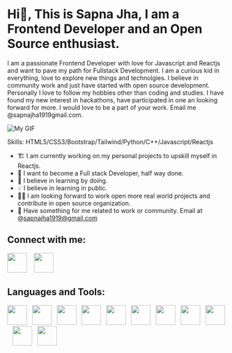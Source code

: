 # Hi👋, This is Sapna Jha, I am a Frontend Developer and an Open Source enthusiast. 

I am a passionate Frontend Developer with love for Javascript and Reactjs and want to pave my path for Fullstack Development. I am a curious kid in everything, love to explore new things and technolgies. I believe in community work and just have started with open source development. Personally I love to follow my hobbies other than coding and studies. I have found my new interest in hackathons, have participated in one an looking forward for more. I would love to be a part of your work. Email me @sapnajha1919gmail.com.

![My GIF](/https://github.com/Sapnajha19/Sapnajha19/blob/master/Sapna%20Jha.gif.gif)

Skills: HTML5/CSS3/Bootstrap/Tailwind/Python/C++/Javascript/Reactjs

* 🏗️ I am currently working on my personal projects to upskill myself in Reactjs.
* 🏹 I want to become a Full stack Developer, half way done.
* 🤍 I believe in learning by doing.
* 💡 I believe in learning in public.
* 👯🏻 I am looking forward to work open more real world projects and contribute in open source organization.
* 💼 Have something for me related to work or community. Email at @sapnajha1919@gmail.com

## Connect with me: 

<a href="https://www.linkedin.com/in/sapna-jha-55287a233/"><img src="https://cdn-icons-png.flaticon.com/512/3536/3536505.png" width="45"></a>&nbsp;&nbsp;&nbsp; 
<a href="https://twitter.com/SapnaJ19"><img src="https://cdn-icons-png.flaticon.com/512/733/733579.png" width="45"></a>

## Languages and Tools:

<a href="https://twitter.com/SapnaJ19"><img src="https://cdn-icons-png.flaticon.com/512/174/174854.png" width="45"></a>&nbsp;&nbsp;
<a href="https://twitter.com/SapnaJ19"><img src="https://cdn-icons-png.flaticon.com/512/732/732190.png" width="45"></a>&nbsp;&nbsp;
<a href="https://twitter.com/SapnaJ19"><img src="https://cdn-icons-png.flaticon.com/512/6132/6132222.png" width="45"></a>&nbsp;&nbsp;
<a href="https://twitter.com/SapnaJ19"><img src="https://cdn-icons-png.flaticon.com/512/5968/5968350.png" width="45"></a>&nbsp;&nbsp;
<a href="https://twitter.com/SapnaJ19"><img src="https://cdn-icons-png.flaticon.com/512/5968/5968292.png" width="45"></a>&nbsp;&nbsp;
<a href="https://twitter.com/SapnaJ19"><img src="https://cdn-icons-png.flaticon.com/512/1126/1126012.png" width="45"></a>&nbsp;&nbsp;
<a href="https://twitter.com/SapnaJ19"><img src="https://cdn-icons-png.flaticon.com/512/4494/4494748.png" width="45"></a>&nbsp;&nbsp;
<a href="https://twitter.com/SapnaJ19"><img src="https://cdn-icons-png.flaticon.com/512/4926/4926624.png" width="45"></a>&nbsp;&nbsp;
<a href="https://twitter.com/SapnaJ19"><img src="https://cdn-icons-png.flaticon.com/512/5968/5968322.png" width="45"></a>&nbsp;&nbsp;
<a href="https://twitter.com/SapnaJ19"><img src="https://cdn-icons-png.flaticon.com/512/5968/5968672.png" width="45"></a>&nbsp;&nbsp;
<a href="https://twitter.com/SapnaJ19"><img src="https://cdn-icons-png.flaticon.com/512/906/906324.png" width="45"></a>&nbsp;&nbsp;
